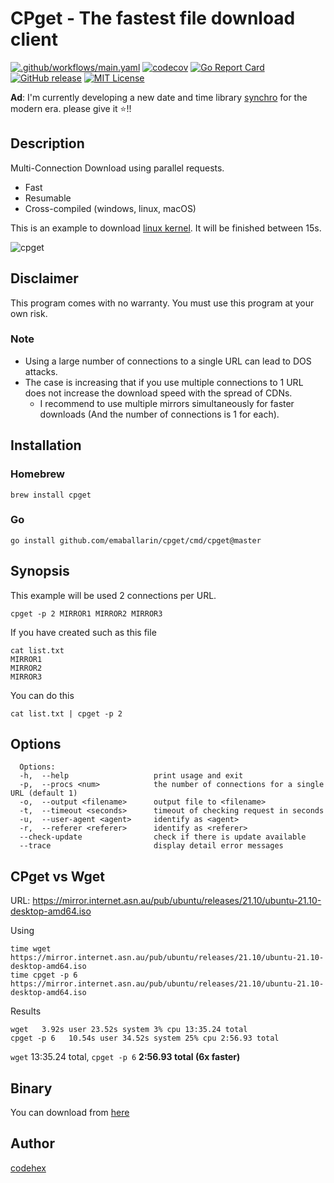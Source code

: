 CPget - The fastest file download client
=======

[![.github/workflows/main.yaml](https://github.com/emaballarin/cpget/actions/workflows/main.yaml/badge.svg)](https://github.com/emaballarin/cpget/actions/workflows/main.yaml)
[![codecov](https://codecov.io/gh/emaballarin/cpget/branch/master/graph/badge.svg?token=jUVGnY7ZlG)](undefined)
[![Go Report Card](https://goreportcard.com/badge/github.com/emaballarin/cpget)](https://goreportcard.com/report/github.com/emaballarin/cpget)
[![GitHub release](https://img.shields.io/github/release/emaballarin/cpget.svg)](https://github.com/emaballarin/cpget)
[![MIT License](http://img.shields.io/badge/license-MIT-blue.svg?style=flat)](LICENSE)

**Ad**: I'm currently developing a new date and time library [synchro](https://github.com/Code-Hex/synchro) for the modern era. please give it ⭐!!

## Description

Multi-Connection Download using parallel requests.

- Fast
- Resumable
- Cross-compiled (windows, linux, macOS)

This is an example to download [linux kernel](https://www.kernel.org/). It will be finished between 15s.

![cpget](https://user-images.githubusercontent.com/6500104/147878414-321c57ad-cff2-40f3-b2a4-12c30ff1363f.gif)

## Disclaimer

This program comes with no warranty. You must use this program at your own risk.

### Note

- Using a large number of connections to a single URL can lead to DOS attacks.
- The case is increasing that if you use multiple connections to 1 URL does not increase the download speed with the spread of CDNs.
  - I recommend to use multiple mirrors simultaneously for faster downloads (And the number of connections is 1 for each).

## Installation

### Homebrew

    brew install cpget

### Go

    go install github.com/emaballarin/cpget/cmd/cpget@master

## Synopsis

This example will be used 2 connections per URL.

    cpget -p 2 MIRROR1 MIRROR2 MIRROR3

If you have created such as this file

    cat list.txt
    MIRROR1
    MIRROR2
    MIRROR3

You can do this

    cat list.txt | cpget -p 2

## Options

```
  Options:
  -h,  --help                   print usage and exit
  -p,  --procs <num>            the number of connections for a single URL (default 1)
  -o,  --output <filename>      output file to <filename>
  -t,  --timeout <seconds>      timeout of checking request in seconds
  -u,  --user-agent <agent>     identify as <agent>
  -r,  --referer <referer>      identify as <referer>
  --check-update                check if there is update available
  --trace                       display detail error messages
```

## CPget vs Wget

URL: <https://mirror.internet.asn.au/pub/ubuntu/releases/21.10/ubuntu-21.10-desktop-amd64.iso>

Using

```
time wget https://mirror.internet.asn.au/pub/ubuntu/releases/21.10/ubuntu-21.10-desktop-amd64.iso
time cpget -p 6 https://mirror.internet.asn.au/pub/ubuntu/releases/21.10/ubuntu-21.10-desktop-amd64.iso
```

Results

```
wget   3.92s user 23.52s system 3% cpu 13:35.24 total
cpget -p 6   10.54s user 34.52s system 25% cpu 2:56.93 total
```

`wget` 13:35.24 total, `cpget -p 6` **2:56.93 total (6x faster)**

## Binary

You can download from [here](https://github.com/emaballarin/cpget/releases)

## Author

[codehex](https://twitter.com/CodeHex)
